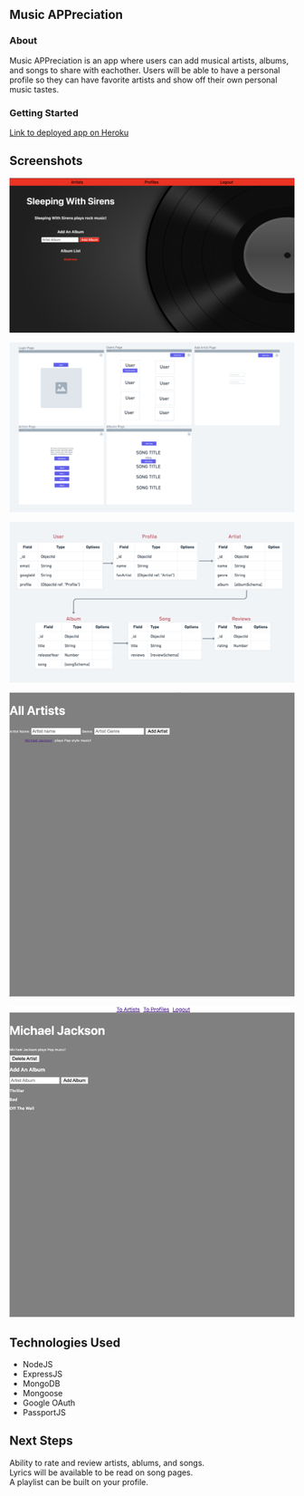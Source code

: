 ## Music APPreciation

### About
Music APPreciation is an app where users can add musical artists, albums, and songs to share with eachother. Users will be able to have a personal profile so they can have favorite artists and show off their own personal music tastes.

### Getting Started
[Link to deployed app on Heroku](https://music-appreciation.herokuapp.com/)


## Screenshots
![Latest view](public/assets/Screen%20Shot%202022-03-10%20at%2010.30.27%20PM.png)

![Initial wireframe](public/assets/Screen%20Shot%202022-03-03%20at%209.41.13%20PM.png)

![Inital ERD](public/assets/Screen%20Shot%202022-03-04%20at%2011.06.12%20AM.png)

![Index View](public/assets/Index%20View.png)

![Artist View](public/assets/Artist%20View.png)

## Technologies Used
* NodeJS
* ExpressJS
* MongoDB
* Mongoose
* Google OAuth
* PassportJS


## Next Steps 
Ability to rate and review artists, ablums, and songs.\
Lyrics will be available to be read on song pages.\
A playlist can be built on your profile.